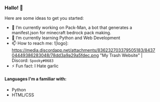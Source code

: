 ### Hallo! 👋

Here are some ideas to get you started:

- 🔭 I’m currently working on Pack-Man, a bot that generates a manifest.json for minecraft bedrock pack making.
- 🌱 I’m currently learning Python and Web Development
- 📫 How to reach me: ![logo]: https://media.discordapp.net/attachments/836232703379505183/843704449386283048/78dd3a9a29a5fdec.png "My Trash Website" | Discord: `Spooky#0683`
- ⚡ Fun fact: I Hate garlic

#### Languages I'm a familiar with:

- Python
- HTML/CSS
